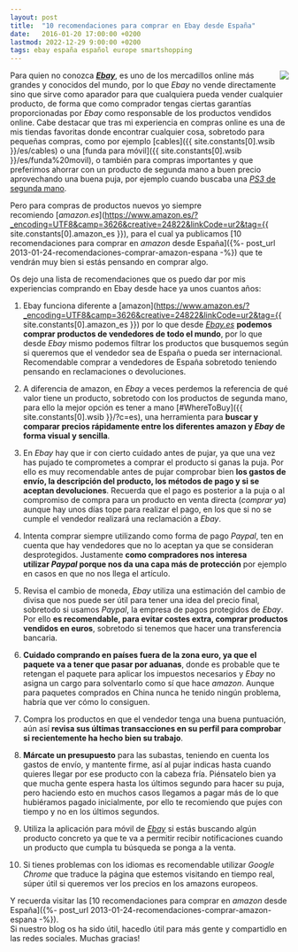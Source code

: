 ```yaml
---
layout: post
title:  "10 recomendaciones para comprar en Ebay desde España"
date:   2016-01-20 17:00:00 +0200
lastmod: 2022-12-29 9:00:00 +0200
tags: ebay españa español europe smartshopping
---
```


<a href='https://rover.ebay.com/rover/1/1185-53479-19255-0/1?icep_ff3=1&pub=5575077854&toolid=10001&campid=5337456056&customid=&ipn=psmain&icep_vectorid=229501&kwid=902099&mtid=824&kw=lg'><img style="float: right;" src="https://i.imgur.com/uSjeFllm.jpg"></a>

Para quien no conozca [***Ebay***](https://rover.ebay.com/rover/1/1185-53479-19255-0/1?icep_ff3=1&pub=5575077854&toolid=10001&campid=5337456056&customid=&ipn=psmain&icep_vectorid=229501&kwid=902099&mtid=824&kw=lg), es uno de los mercadillos online más grandes y conocidos del mundo, por lo que *Ebay* no vende directamente sino que sirve como aparador para que cualquiera pueda vender cualquier producto, de forma que como comprador tengas ciertas garantías proporcionadas por *Ebay* como responsable de los productos vendidos online. Cabe destacar que tras mi experiencia en compras online es una de mis tiendas favoritas donde encontrar cualquier cosa, sobretodo para pequeñas compras, como por ejemplo [cables]({{ site.constants[0].wsib }}/es/cables) o una [funda para móvil]({{ site.constants[0].wsib }}/es/funda%20movil), o también para compras importantes y que preferimos ahorrar con un producto de segunda mano a buen precio aprovechando una buena puja, por ejemplo cuando buscaba una [*PS3* de segunda mano](/2013/12/compro-ps3-de-segunda-mano-en-espana.html).

Pero para compras de productos nuevos yo siempre recomiendo [*amazon.es*](https://www.amazon.es/?_encoding=UTF8&camp=3626&creative=24822&linkCode=ur2&tag={{ site.constants[0].amazon_es }}), para el cual ya publicamos [10 recomendaciones para comprar en *amazon* desde España]({%- post_url 2013-01-24-recomendaciones-comprar-amazon-espana -%}) que te vendrán muy bien si estás pensando en comprar algo.

Os dejo una lista de recomendaciones que os puedo dar por mis experiencias comprando en Ebay desde hace ya unos cuantos años:

1. Ebay funciona diferente a [amazon](https://www.amazon.es/?_encoding=UTF8&camp=3626&creative=24822&linkCode=ur2&tag={{ site.constants[0].amazon_es }}) por lo que desde [*Ebay.es*](https://rover.ebay.com/rover/1/1185-53479-19255-0/1?icep_ff3=1&pub=5575077854&toolid=10001&campid=5337456056&customid=&ipn=psmain&icep_vectorid=229501&kwid=902099&mtid=824&kw=lg) **podemos comprar productos de vendedores de todo el mundo**, por lo que desde *Ebay* mismo podemos filtrar los productos que busquemos según si queremos que el vendedor sea de España o pueda ser internacional. Recomendable comprar a vendedores de España sobretodo teniendo pensando en reclamaciones o devoluciones.

2. A diferencia de amazon, en *Ebay* a veces perdemos la referencia de qué valor tiene un producto, sobretodo con los productos de segunda mano, para ello la mejor opción es tener a mano [#WhereToBuy]({{ site.constants[0].wsib }}/?c=es), una herramienta para **buscar y comparar precios rápidamente entre los diferentes amazon y *Ebay* de forma visual y sencilla**.

3. En *Ebay* hay que ir con cierto cuidado antes de pujar, ya que una vez has pujado te comprometes a comprar el producto si ganas la puja. Por ello es muy recomendable antes de pujar comprobar bien **los gastos de envío, la descripción del producto, los métodos de pago y si se aceptan devoluciones**. Recuerda que el pago es posterior a la puja o al compromiso de compra para un producto en venta directa (*comprar ya*) aunque hay unos días tope para realizar el pago, en los que si no se cumple el vendedor realizará una reclamación a *Ebay*.

4. Intenta comprar siempre utilizando como forma de pago *Paypal*, ten en cuenta que hay vendedores que no lo aceptan ya que se consideran desprotegidos. Justamente **como compradores nos interesa utilizar *Paypal* porque nos da una capa más de protección** por ejemplo en casos en que no nos llega el artículo.

5. Revisa el cambio de moneda, *Ebay* utiliza una estimación del cambio de divisa que nos puede ser útil para tener una idea del precio final, sobretodo si usamos *Paypal*, la empresa de pagos protegidos de *Ebay*. Por ello **es recomendable, para evitar costes extra, comprar productos vendidos en euros**, sobretodo si tenemos que hacer una transferencia bancaria.

6. **Cuidado comprando en países fuera de la zona euro, ya que el paquete va a tener que pasar por aduanas**, donde es probable que te retengan el paquete para aplicar los impuestos necesarios y *Ebay* no asigna un cargo para solventarlo como sí que hace *amazon*. Aunque para paquetes comprados en China nunca he tenido ningún problema, habría que ver cómo lo consiguen.

7. Compra los productos en que el vendedor tenga una buena puntuación, aún así **revisa sus últimas transacciones en su perfil para comprobar si recientemente ha hecho bien su trabajo**.

8. **Márcate un presupuesto** para las subastas, teniendo en cuenta los gastos de envío, y mantente firme, así al pujar indicas hasta cuando quieres llegar por ese producto con la cabeza fría. Piénsatelo bien ya que mucha gente espera hasta los últimos segundo para hacer su puja, pero haciendo esto en muchos casos llegamos a pagar más de lo que hubiéramos pagado inicialmente, por ello te recomiendo que pujes con tiempo y no en los últimos segundos.

9. Utiliza la aplicación para móvil de [*Ebay*](https://rover.ebay.com/rover/1/1185-53479-19255-0/1?icep_ff3=1&pub=5575077854&toolid=10001&campid=5337456056&customid=&ipn=psmain&icep_vectorid=229501&kwid=902099&mtid=824&kw=lg) si estás buscando algún producto concreto ya que te va a permitir recibir notificaciones cuando un producto que cumpla tu búsqueda se ponga a la venta.

10. Si tienes problemas con los idiomas es recomendable utilizar *Google Chrome* que traduce la página que estemos visitando en tiempo real, súper útil si queremos ver los precios en los amazons europeos.

Y recuerda visitar las [10 recomendaciones para comprar en *amazon* desde España]({%- post_url 2013-01-24-recomendaciones-comprar-amazon-espana -%}).\
Si nuestro blog os ha sido útil, hacedlo útil para más gente y compartidlo en las redes sociales. Muchas gracias!
